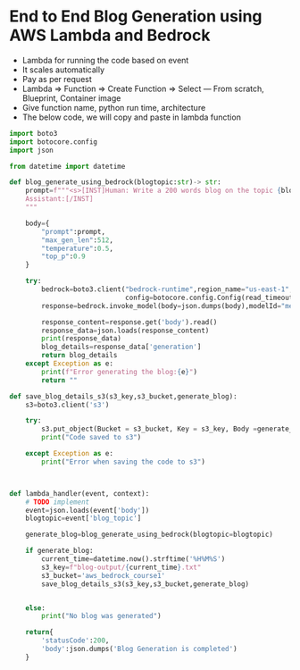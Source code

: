 # End to End Blog Generation using AWS Lambda and Bedrock

* Lambda for running the code based on event
* It scales automatically
* Pay as per request
* Lambda ⇒ Function ⇒ Create Function ⇒ Select — From scratch, Blueprint, Container image
* Give function name, python run time, architecture
* The below code, we will copy and paste in lambda function&#x20;

```python
import boto3
import botocore.config
import json

from datetime import datetime

def blog_generate_using_bedrock(blogtopic:str)-> str:
    prompt=f"""<s>[INST]Human: Write a 200 words blog on the topic {blogtopic}
    Assistant:[/INST]
    """

    body={
        "prompt":prompt,
        "max_gen_len":512,
        "temperature":0.5,
        "top_p":0.9
    }

    try:
        bedrock=boto3.client("bedrock-runtime",region_name="us-east-1",
                             config=botocore.config.Config(read_timeout=300,retries={'max_attempts':3}))
        response=bedrock.invoke_model(body=json.dumps(body),modelId="meta.llama2-13b-chat-v1")

        response_content=response.get('body').read()
        response_data=json.loads(response_content)
        print(response_data)
        blog_details=response_data['generation']
        return blog_details
    except Exception as e:
        print(f"Error generating the blog:{e}")
        return ""

def save_blog_details_s3(s3_key,s3_bucket,generate_blog):
    s3=boto3.client('s3')

    try:
        s3.put_object(Bucket = s3_bucket, Key = s3_key, Body =generate_blog )
        print("Code saved to s3")

    except Exception as e:
        print("Error when saving the code to s3")



def lambda_handler(event, context):
    # TODO implement
    event=json.loads(event['body'])
    blogtopic=event['blog_topic']

    generate_blog=blog_generate_using_bedrock(blogtopic=blogtopic)

    if generate_blog:
        current_time=datetime.now().strftime('%H%M%S')
        s3_key=f"blog-output/{current_time}.txt"
        s3_bucket='aws_bedrock_course1'
        save_blog_details_s3(s3_key,s3_bucket,generate_blog)


    else:
        print("No blog was generated")

    return{
        'statusCode':200,
        'body':json.dumps('Blog Generation is completed')
    }
```
